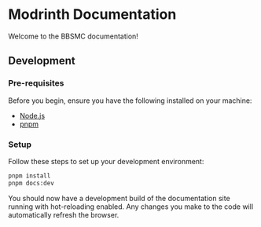 # Modrinth Documentation

Welcome to the BBSMC documentation! 

## Development

### Pre-requisites

Before you begin, ensure you have the following installed on your machine:

- [Node.js](https://nodejs.org/en/)
- [pnpm](https://pnpm.io/)

### Setup

Follow these steps to set up your development environment:

```bash
pnpm install
pnpm docs:dev
```

You should now have a development build of the documentation site running with hot-reloading enabled. Any changes you make to the code will automatically refresh the browser.
